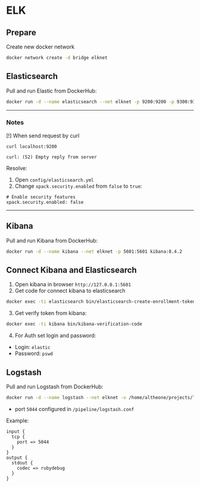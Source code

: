 # ELK

## Prepare
Create new docker network
```bash
docker network create -d bridge elknet
```

## Elasticsearch

Pull and run Elastic from DockerHub:
```bash
docker run -d --name elasticsearch --net elknet -p 9200:9200 -p 9300:9300 -e "discovery.type=single-node" -e "ELASTIC_PASSWORD=pswd" elasticsearch:8.4.2
```

<hr/>

### Notes

[!] When send request by curl
```
curl localhost:9200

curl: (52) Empty reply from server
```
Resolve:
1. Open `config/elasticsearch.yml`
2. Change `xpack.security.enabled` from `false` to `true`:
```
# Enable security features
xpack.security.enabled: false
```

<hr/>

## Kibana

Pull and run Kibana from DockerHub:
```bash
docker run -d --name kibana --net elknet -p 5601:5601 kibana:8.4.2
```

## Connect Kibana and Elasticsearch

1. Open kibana in browser `http://127.0.0.1:5601`
2. Get code for connect kibana to elasticsearch
```bash
docker exec -ti elasticsearch bin/elasticsearch-create-enrollment-token --scope kibana
```
3. Get verify token from kibana:
```bash
docker exec -ti kibana bin/kibana-verification-code
```
4. For Auth set login and password:
- Login: `elastic`
- Password: `pswd`

## Logstash

Pull and run Logstash from DockerHub:
```bash
docker run -d --name logstash --net elknet -v /home/altheone/projects/logstash/pipeline:/usr/share/logstash/pipeline -p 5044:5044 -p 9600:9600 logstash:8.4.2
```

* port `5044` configured in `/pipeline/logstash.conf`

Example:
```
input {
  tcp {
    port => 5044
  }
}
output {
  stdout {
    codec => rubydebug
  }
}

```
